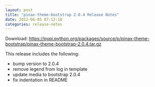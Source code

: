 ```yaml
---
layout: post
title: "pinax-theme-bootstrap 2.0.4 Release Notes"
date: 2012-06-05 07:12:18
categories: release-notes
---
```


Download: <https://pypi.python.org/packages/source/p/pinax-theme-bootstrap/pinax-theme-bootstrap-2.0.4.tar.gz>

This release includes the following:

* bump version to 2.0.4
* remove legend from log in template
* update media to bootstrap 2.0.4
* fix indentation in README
